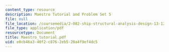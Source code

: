 ```yaml
---
content_type: resource
description: Maestro Tutorial and Problem Set 5
file: null
file_location: /coursemedia/2-082-ship-structural-analysis-design-13-122-spring-2003/e0cb46a340f2c8762eb528a4f9ef4dc5_Maestro_tutorial.pdf
file_type: application/pdf
resourcetype: Document
title: Maestro_tutorial.pdf
uid: e0cb46a3-40f2-c876-2eb5-28a4f9ef4dc5
---
```

